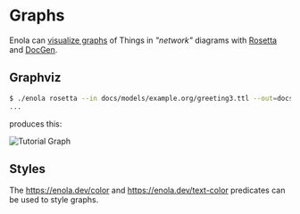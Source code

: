 <!--
    SPDX-License-Identifier: Apache-2.0

    Copyright 2024-2025 The Enola <https://enola.dev> Authors

    Licensed under the Apache License, Version 2.0 (the "License");
    you may not use this file except in compliance with the License.
    You may obtain a copy of the License at

        https://www.apache.org/licenses/LICENSE-2.0

    Unless required by applicable law or agreed to in writing, software
    distributed under the License is distributed on an "AS IS" BASIS,
    WITHOUT WARRANTIES OR CONDITIONS OF ANY KIND, either express or implied.
    See the License for the specific language governing permissions and
    limitations under the License.
-->

# Graphs

Enola can [visualize graphs](../../concepts/graph.md) of Things in _"network"_ diagrams with [Rosetta](../../use/rosetta/index.md#graphviz) and [DocGen](../../use/docgen/index.md).

## Graphviz

```bash cd ../../..
$ ./enola rosetta --in docs/models/example.org/greeting3.ttl --out=docs/BUILT/greetings3.gv && dot -Tsvg -O docs/BUILT/greetings3.gv
...
```

produces this:

![Tutorial Graph](../../BUILT/greetings3.gv.svg)

## Styles

The <https://enola.dev/color> and <https://enola.dev/text-color> predicates can be used to style graphs.
